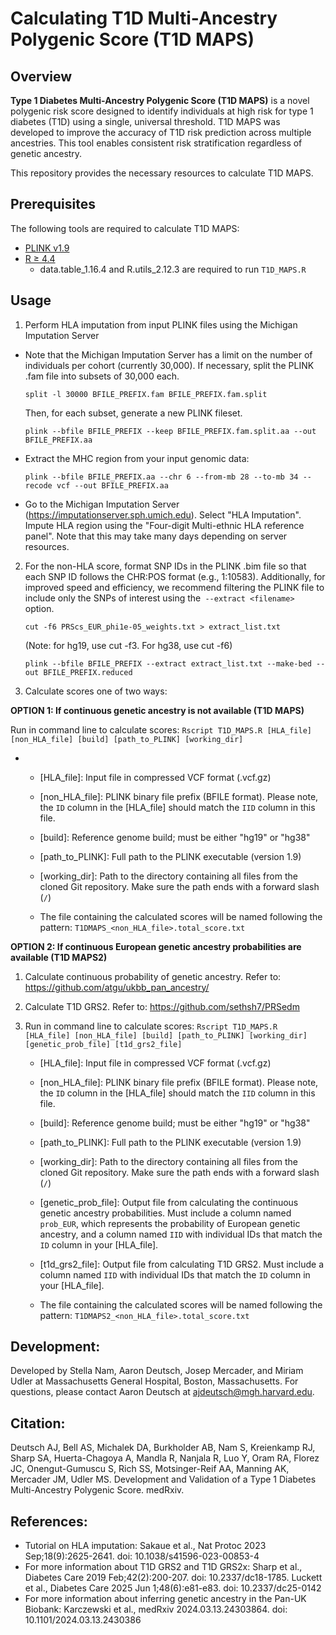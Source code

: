 # Calculating T1D Multi-Ancestry Polygenic Score (T1D MAPS)

## Overview

**Type 1 Diabetes Multi-Ancestry Polygenic Score (T1D MAPS)** is a novel polygenic risk score designed to identify individuals at high risk for type 1 diabetes (T1D) using a single, universal threshold. T1D MAPS was developed to improve the accuracy of T1D risk prediction across multiple ancestries. This tool enables consistent risk stratification regardless of genetic ancestry.

This repository provides the necessary resources to calculate T1D MAPS.

## Prerequisites 

The following tools are required to calculate T1D MAPS:

- [PLINK v1.9](https://www.cog-genomics.org/plink/)
- [R ≥ 4.4](https://www.r-project.org/)
  - data.table_1.16.4 and R.utils_2.12.3 are required to run `T1D_MAPS.R`

## Usage

1. Perform HLA imputation from input PLINK files using the Michigan Imputation Server

  - Note that the Michigan Imputation Server has a limit on the number of individuals per cohort (currently 30,000). If necessary, split the PLINK .fam file into subsets of 30,000 each. 

    `split -l 30000 BFILE_PREFIX.fam BFILE_PREFIX.fam.split`

    Then, for each subset, generate a new PLINK fileset. 

    `plink --bfile BFILE_PREFIX --keep BFILE_PREFIX.fam.split.aa --out BFILE_PREFIX.aa`
    
  - Extract the MHC region from your input genomic data: 

    `plink --bfile BFILE_PREFIX.aa --chr 6 --from-mb 28 --to-mb 34 --recode vcf --out BFILE_PREFIX.aa`
	
  - Go to the Michigan Imputation Server (https://imputationserver.sph.umich.edu). Select "HLA Imputation". Impute HLA region using the "Four-digit Multi-ethnic HLA reference panel". Note that this may take many days depending on server resources.
	
2. For the non-HLA score, format SNP IDs in the PLINK .bim file so that each SNP ID follows the CHR:POS format (e.g., 1:10583). Additionally, for improved speed and efficiency, we recommend filtering the PLINK file to include only the SNPs of interest using the` --extract <filename>` option.

	`cut -f6 PRScs_EUR_phi1e-05_weights.txt > extract_list.txt`
	
	(Note: for hg19, use cut -f3. For hg38, use cut -f6)
	
	`plink --bfile BFILE_PREFIX --extract extract_list.txt --make-bed --out BFILE_PREFIX.reduced`

3. Calculate scores one of two ways:   

  **OPTION 1: If continuous genetic ancestry is not available (T1D MAPS)**
    
  Run in command line to calculate scores: `Rscript T1D_MAPS.R [HLA_file] [non_HLA_file] [build] [path_to_PLINK] [working_dir]`
 
  -
    - [HLA_file]: Input file in compressed VCF format (.vcf.gz)
    
    - [non_HLA_file]: PLINK binary file prefix (BFILE format). Please note, the `ID` column in the [HLA_file] should match the `IID` column in this file.
    
    - [build]: Reference genome build; must be either "hg19" or "hg38"
    
    - [path_to_PLINK]: Full path to the PLINK executable (version 1.9)
    
    - [working_dir]: Path to the directory containing all files from the cloned Git repository. Make sure the path ends with a forward slash (`/`)
                    
    - The file containing the calculated scores will be named following the pattern: `T1DMAPS_<non_HLA_file>.total_score.txt`
      
  **OPTION 2: If continuous European genetic ancestry probabilities are available (T1D MAPS2)**

  1. Calculate continuous probability of genetic ancestry. Refer to: https://github.com/atgu/ukbb_pan_ancestry/
          
  2. Calculate T1D GRS2. Refer to: https://github.com/sethsh7/PRSedm
          
  3. Run in command line to calculate scores: `Rscript T1D_MAPS.R [HLA_file] [non_HLA_file] [build] [path_to_PLINK] [working_dir] [genetic_prob_file] [t1d_grs2_file]`
                  
      - [HLA_file]: Input file in compressed VCF format (.vcf.gz)
    
      - [non_HLA_file]: PLINK binary file prefix (BFILE format). Please note, the `ID` column in the [HLA_file] should match the `IID` column in this file.
    
      - [build]: Reference genome build; must be either "hg19" or "hg38"
    
      - [path_to_PLINK]: Full path to the PLINK executable (version 1.9)
      
      - [working_dir]: Path to the directory containing all files from the cloned Git repository. Make sure the path ends with a forward slash (`/`)
      
      - [genetic_prob_file]: Output file from calculating the continuous genetic ancestry probabilities. Must include a column named `prob_EUR`, which represents the probability of European genetic ancestry, and a column named `IID` with individual IDs that match the `ID` column in your [HLA_file].
      
      - [t1d_grs2_file]: Output file from calculating T1D GRS2. Must include a column named `IID` with individual IDs that match the `ID` column in your [HLA_file].
                  
      - The file containing the calculated scores will be named following the pattern: `T1DMAPS2_<non_HLA_file>.total_score.txt`
            
## Development:

Developed by Stella Nam, Aaron Deutsch, Josep Mercader, and Miriam Udler at Massachusetts General Hospital, Boston, Massachusetts. For questions, please contact Aaron Deutsch at ajdeutsch@mgh.harvard.edu. 

## Citation:

Deutsch AJ, Bell AS, Michalek DA, Burkholder AB, Nam S, Kreienkamp RJ, Sharp SA, Huerta-Chagoya A, Mandla R, Nanjala R, Luo Y, Oram RA, Florez JC, Onengut-Gumuscu S, Rich SS, Motsinger-Reif AA, Manning AK, Mercader JM, Udler MS. Development and Validation of a Type 1 Diabetes Multi-Ancestry Polygenic Score. medRxiv.

## References:

- Tutorial on HLA imputation: 
	Sakaue et al., Nat Protoc 2023 Sep;18(9):2625-2641.  doi: 10.1038/s41596-023-00853-4
- For more information about T1D GRS2 and T1D GRS2x:
	Sharp et al., Diabetes Care 2019 Feb;42(2):200-207.  doi: 10.2337/dc18-1785.
	Luckett et al., Diabetes Care 2025 Jun 1;48(6):e81-e83.  doi: 10.2337/dc25-0142
- For more information about inferring genetic ancestry in the Pan-UK Biobank:
	Karczewski et al., medRxiv 2024.03.13.24303864. doi: 10.1101/2024.03.13.2430386